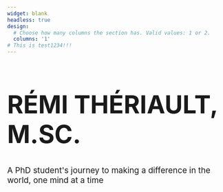 ```yaml
---
widget: blank
headless: true
design:
  # Choose how many columns the section has. Valid values: 1 or 2.
  columns: '1'
# This is test1234!!!
---
```




<style>
.container {
    height: 325px;
    position: absolute;
    top: 50%;
    -moz-transform: translateY(-50%);
    -webkit-transform: translateY(-50%);
    transform: translateY(-50%);
    text-align:center;
</style>

<div id="container">
<h1 style="font-size: calc(100% + 4.5vw)"> RÉMI THÉRIAULT, M.SC. </h1>
<p style="font-size: calc(100% + 0.5vw)">
A PhD student's journey to making a difference in the world, one mind at a time</p>
</div>